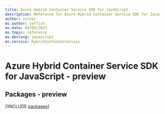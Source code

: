 ```yaml
---
title: Azure Hybrid Container Service SDK for JavaScript
description: Reference for Azure Hybrid Container Service SDK for JavaScript
author: xirzec
ms.author: jeffish
ms.data: 04/03/2023
ms.topic: reference
ms.devlang: javascript
ms.service: hybridcontainerservice
---
```

# Azure Hybrid Container Service SDK for JavaScript - preview
## Packages - preview
[!INCLUDE [packages](hybrid-container-service-index.md)]